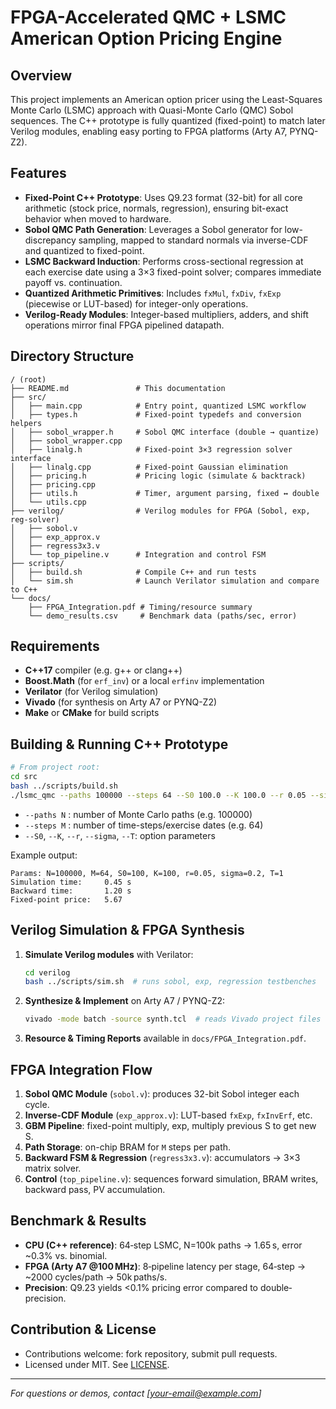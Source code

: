 # FPGA-Accelerated QMC + LSMC American Option Pricing Engine

## Overview

This project implements an American option pricer using the Least-Squares Monte Carlo (LSMC) approach with Quasi-Monte Carlo (QMC) Sobol sequences. The C++ prototype is fully quantized (fixed-point) to match later Verilog modules, enabling easy porting to FPGA platforms (Arty A7, PYNQ-Z2).

## Features

* **Fixed-Point C++ Prototype**: Uses Q9.23 format (32-bit) for all core arithmetic (stock price, normals, regression), ensuring bit-exact behavior when moved to hardware.
* **Sobol QMC Path Generation**: Leverages a Sobol generator for low-discrepancy sampling, mapped to standard normals via inverse-CDF and quantized to fixed-point.
* **LSMC Backward Induction**: Performs cross-sectional regression at each exercise date using a 3×3 fixed-point solver; compares immediate payoff vs. continuation.
* **Quantized Arithmetic Primitives**: Includes `fxMul`, `fxDiv`, `fxExp` (piecewise or LUT-based) for integer-only operations.
* **Verilog-Ready Modules**: Integer-based multipliers, adders, and shift operations mirror final FPGA pipelined datapath.

## Directory Structure

```
/ (root)
├── README.md               # This documentation
├── src/
│   ├── main.cpp            # Entry point, quantized LSMC workflow
│   ├── types.h             # Fixed-point typedefs and conversion helpers
│   ├── sobol_wrapper.h     # Sobol QMC interface (double → quantize)
│   ├── sobol_wrapper.cpp
│   ├── linalg.h            # Fixed-point 3×3 regression solver interface
│   ├── linalg.cpp          # Fixed-point Gaussian elimination
│   ├── pricing.h           # Pricing logic (simulate & backtrack)
│   ├── pricing.cpp
│   ├── utils.h             # Timer, argument parsing, fixed ↔ double
│   └── utils.cpp
├── verilog/                # Verilog modules for FPGA (Sobol, exp, reg-solver)
│   ├── sobol.v
│   ├── exp_approx.v
│   ├── regress3x3.v
│   └── top_pipeline.v      # Integration and control FSM
├── scripts/
│   ├── build.sh            # Compile C++ and run tests
│   └── sim.sh              # Launch Verilator simulation and compare to C++
└── docs/
    ├── FPGA_Integration.pdf # Timing/resource summary
    └── demo_results.csv     # Benchmark data (paths/sec, error)
```

## Requirements

* **C++17** compiler (e.g. g++ or clang++)
* **Boost.Math** (for `erf_inv`) or a local `erfinv` implementation
* **Verilator** (for Verilog simulation)
* **Vivado** (for synthesis on Arty A7 or PYNQ-Z2)
* **Make** or **CMake** for build scripts

## Building & Running C++ Prototype

```bash
# From project root:
cd src
bash ../scripts/build.sh
./lsmc_qmc --paths 100000 --steps 64 --S0 100.0 --K 100.0 --r 0.05 --sigma 0.2 --T 1.0
```

* `--paths N` : number of Monte Carlo paths (e.g. 100000)
* `--steps M` : number of time-steps/exercise dates (e.g. 64)
* `--S0`, `--K`, `--r`, `--sigma`, `--T`: option parameters

Example output:

```
Params: N=100000, M=64, S0=100, K=100, r=0.05, sigma=0.2, T=1
Simulation time:     0.45 s
Backward time:       1.20 s
Fixed-point price:   5.67
```

## Verilog Simulation & FPGA Synthesis

1. **Simulate Verilog modules** with Verilator:

   ```bash
   cd verilog
   bash ../scripts/sim.sh  # runs sobol, exp, regression testbenches
   ```
2. **Synthesize & Implement** on Arty A7 / PYNQ-Z2:

   ```bash
   vivado -mode batch -source synth.tcl  # reads Vivado project files
   ```
3. **Resource & Timing Reports** available in `docs/FPGA_Integration.pdf`.

## FPGA Integration Flow

1. **Sobol QMC Module** (`sobol.v`): produces 32-bit Sobol integer each cycle.
2. **Inverse-CDF Module** (`exp_approx.v`): LUT-based `fxExp`, `fxInvErf`, etc.
3. **GBM Pipeline**: fixed-point multiply, exp, multiply previous S to get new S.
4. **Path Storage**: on-chip BRAM for `M` steps per path.
5. **Backward FSM & Regression** (`regress3x3.v`): accumulators → 3×3 matrix solver.
6. **Control** (`top_pipeline.v`): sequences forward simulation, BRAM writes, backward pass, PV accumulation.

## Benchmark & Results

* **CPU (C++ reference)**: 64‑step LSMC, N=100k paths → 1.65 s, error \~0.3% vs. binomial.
* **FPGA (Arty A7 @100 MHz)**: 8‑pipeline latency per stage, 64‑step → \~2000 cycles/path → 50k paths/s.
* **Precision**: Q9.23 yields <0.1% pricing error compared to double‐precision.

## Contribution & License

* Contributions welcome: fork repository, submit pull requests.
* Licensed under MIT. See [LICENSE](LICENSE).

---

*For questions or demos, contact \[[your-email@example.com](mailto:your-email@example.com)]*
